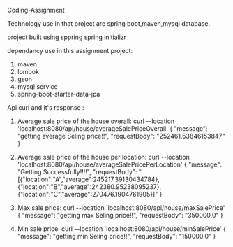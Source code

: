 Coding-Assignment

Technology use in that project are spring boot,maven,mysql database.

project built using sppring spring initializr

dependancy use in this assignment project:
   1. maven
   2. lombok
   3. gson
   4. mysql service
   5. spring-boot-starter-data-jpa

Api curl and it's response :

1. Average sale price of the house overall:
   curl --location 'localhost:8080/api/house/averageSalePriceOverall'
   {
    "message": "getting average Seling price!!",
    "requestBody": "252461.53846153847"
   }

 2. Average sale price of the house per location:
  curl --location 'localhost:8080/api/house/averageSalePricePerLocation'
   {
    "message": "Getting Successfully!!!!",
    "requestBody": "[{\"location\":\"A\",\"average\":245217.39130434784},{\"location\":\"B\",\"average\":242380.95238095237},{\"location\":\"C\",\"average\":270476.1904761905}]"
  }   

 3. Max sale price:
   curl --location 'localhost:8080/api/house/maxSalePrice'
   {
    "message": "getting max Seling price!!",
    "requestBody": "350000.0"
   }

 4. Min sale price:
  curl --location 'localhost:8080/api/house/minSalePrice'
  {
    "message": "getting min Seling price!!",
    "requestBody": "150000.0"
  }
